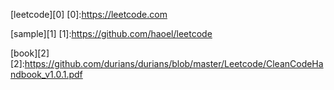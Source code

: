 [leetcode][0]
[0]:https://leetcode.com

[sample][1]
[1]:https://github.com/haoel/leetcode

[book][2]
[2]:https://github.com/durians/durians/blob/master/Leetcode/CleanCodeHandbook_v1.0.1.pdf